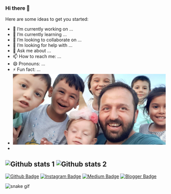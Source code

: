 ### Hi there 👋


Here are some ideas to get you started:

- 🔭 I’m currently working on ...
- 🌱 I’m currently learning ...
- 👯 I’m looking to collaborate on ...
- 🤔 I’m looking for help with ...
- 💬 Ask me about ...
- 📫 How to reach me: ...
- 😄 Pronouns: ...
- ⚡ Fun fact: ...
- <img src="https://github.com/mahmutboran/mahmutboran/blob/main/WhatsApp%20Image%202021-10-19%20at%2021.52.15.jpeg" width="auto">
- 
![Github stats 1](https://github-readme-stats.vercel.app/api?username=mahmutboran&show_icons=true&theme=gradient) 
![Github stats 2](https://github-readme-stats.vercel.app/api?username=mahmutboran&show_icons=true&theme=radical)
- 
[![Github Badge](https://img.shields.io/badge/-Github-000?style=quare&labelColor=000&logo=Github&logoColor=white&link=link)](link) 
[![Instagram Badge](https://img.shields.io/badge/-Instagram-C13584?style=flat-quare&labelColor=C13584&logo=instagram&logoColor=white&link=link)](link) 
[![Medium Badge](https://img.shields.io/badge/-Medium-757575?style=flat-quare&labelColor=757575&logo=Medium&logoColor=white&link=link)](link) 
[![Blogger Badge](https://img.shields.io/badge/-Blogger-FF9800?style=flat-quare&labelColor=FF9800&logo=Blogger&logoColor=white&link=link)](link)

![snake gif](https://github.com/mahmutboran/mahmutboran/blob/output/github-contribution-grid-snake.gif)
